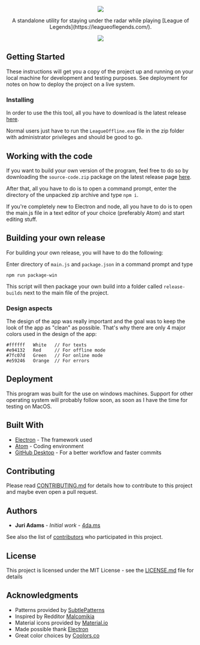 <p align="center"><img src="https://i.4da.ms/4445f0c.png"></p>

<p align="center">A standalone utility for staying under the radar while playing [League of Legends](https://leagueoflegends.com/).</p>

<p align="center"><img src="https://i.4da.ms/1302c6b.png"></p>

## Getting Started

These instructions will get you a copy of the project up and running on your local machine for development and testing purposes. See deployment for notes on how to deploy the project on a live system.


### Installing

In order to use the this tool, all you have to download is the latest release [here](https://github.com/4dams/LeagueOffline/releases).

Normal users just have to run the `LeagueOffline.exe` file in the zip folder with administrator privileges and should be good to go.

## Working with the code

If you want to build your own version of the program, feel free to do so by downloading the `source-code.zip` package on the latest release page [here](https://github.com/4dams/LeagueOffline/releases).

After that, all you have to do is to open a command prompt, enter the directory of the unpacked zip archive and type `npm i`.

If you're completely new to Electron and node, all you have to do is to open the main.js file in a text editor of your choice (preferably Atom) and start editing stuff.

## Building your own release

For building your own release, you will have to do the following:

Enter directory of `main.js` and `package.json` in a command prompt and type
```
npm run package-win
```

This script will then package your own build into a folder called `release-builds` next to the main file of the project.

### Design aspects

The design of the app was really important and the goal was to keep the look of the app as "clean" as possible. 
That's why there are only 4 major colors used in the design of the app:

```
#ffffff   White   // For texts
#e94132   Red     // For offline mode
#7fc07d   Green   // For online mode
#e59246   Orange  // For errors
```


## Deployment

This program was built for the use on windows machines. Support for other operating system will probably follow soon, as soon as I have the time for testing on MacOS.

## Built With

* [Electron](https://electronjs.org/) - The framework used
* [Atom](https://atom.io/) - Coding environment
* [GitHub Desktop](https://desktop.github.com/) - For a better workflow and faster commits

## Contributing

Please read [CONTRIBUTING.md](https://gist.github.com/PurpleBooth/b24679402957c63ec426) for details how to contribute to this project and maybe even open a pull request.

## Authors

* **Juri Adams** - *Initial work* - [4da.ms](https://4da.ms/)

See also the list of [contributors](https://github.com/4dams/LeagueOffline/graphs/contributors) who participated in this project.

## License

This project is licensed under the MIT License - see the [LICENSE.md](LICENSE.md) file for details

## Acknowledgments

* Patterns provided by [SubtlePatterns](https://www.toptal.com/designers/subtlepatterns/)
* Inspired by Redditor [Malcomikia](https://www.reddit.com/user/Malcomikia/)
* Material icons provided by [Material.io](https://material.io/icons/)
* Made possible thank [Electron](https://electronjs.org/)
* Great color choices by [Coolors.co](https://coolors.co/)
